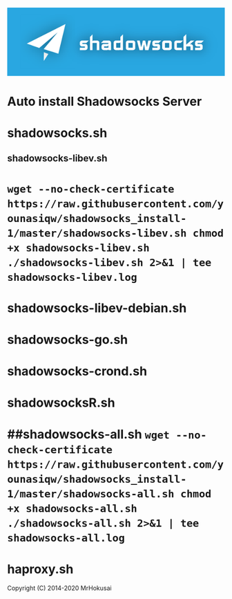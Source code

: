 ![Shadowsocks](https://github.com/younasiqw/shadowsocks_install-1/raw/master/shadowsocks.png)
# Auto install Shadowsocks Server

shadowsocks.sh
===============
## shadowsocks-libev.sh
`wget --no-check-certificate https://raw.githubusercontent.com/younasiqw/shadowsocks_install-1/master/shadowsocks-libev.sh
chmod +x shadowsocks-libev.sh
./shadowsocks-libev.sh 2>&1 | tee shadowsocks-libev.log`
===============
shadowsocks-libev-debian.sh
===============
shadowsocks-go.sh
===============
shadowsocks-crond.sh
===============
shadowsocksR.sh
===============
##shadowsocks-all.sh
`wget --no-check-certificate https://raw.githubusercontent.com/younasiqw/shadowsocks_install-1/master/shadowsocks-all.sh
chmod +x shadowsocks-all.sh
./shadowsocks-all.sh 2>&1 | tee shadowsocks-all.log`
==================
haproxy.sh
===============
Copyright (C) 2014-2020 MrHokusai
